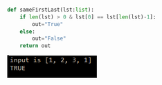 ```.py

def sameFirstLast(lst:list):
    if len(lst) > 0 & lst[0] == lst[len(lst)-1]:
        out="True"
    else:
        out="False"
    return out    
```

![](quiz001.PNG)
